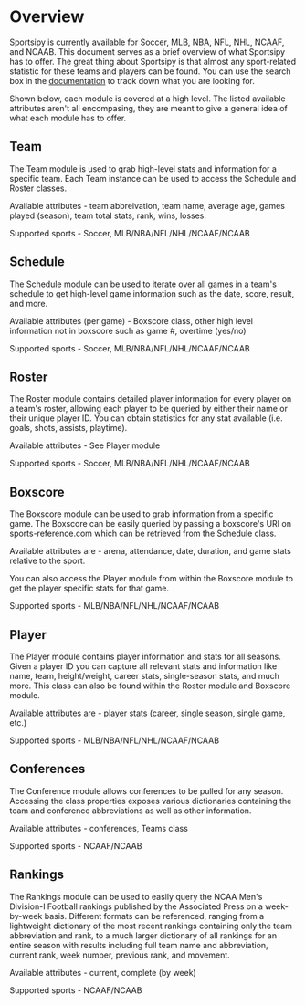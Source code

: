 Overview
===========

Sportsipy is currently available for Soccer, MLB, NBA, NFL, NHL, NCAAF, and NCAAB. This document serves as a brief overview of what Sportsipy has to offer. The great thing about Sportsipy is that almost any sport-related statistic for these teams and players can be found. You can use the search box in the [documentation](http://sportsipy.readthedocs.io/en/latest) to track down what you are looking for.

Shown below, each module is covered at a high level. The listed available attributes aren't all encompasing, they are meant to give a general idea of what each module has to offer.

Team
--------

The Team module is used to grab high-level stats and information for a specific team. Each Team instance can be used to access the Schedule and Roster classes.

Available attributes - team abbreivation, team name, average age, games played (season), team total stats, rank, wins, losses.

Supported sports - Soccer, MLB/NBA/NFL/NHL/NCAAF/NCAAB

Schedule
--------

The Schedule module can be used to iterate over all games in a team's schedule to get high-level game information such as the date, score, result, and more.

Available attributes (per game) - Boxscore class, other high level information not in boxscore such as game #, overtime (yes/no)

Supported sports - Soccer, MLB/NBA/NFL/NHL/NCAAF/NCAAB

Roster
--------

The Roster module contains detailed player information for every player on a team's roster, allowing each player to be queried by either their name or their unique player ID. You can obtain statistics for any stat available (i.e. goals, shots, assists, playtime). 

Available attributes - See Player module

Supported sports - Soccer, MLB/NBA/NFL/NHL/NCAAF/NCAAB

Boxscore
--------

The Boxscore module can be used to grab information from a specific game. The Boxscore can be easily queried by passing a boxscore's URI on sports-reference.com which can be retrieved from the Schedule class.

Available attributes are - arena, attendance, date, duration, and game stats relative to the sport.

You can also access the Player module from within the Boxscore module to get the player specific stats for that game.

Supported sports - MLB/NBA/NFL/NHL/NCAAF/NCAAB

Player
--------

The Player module contains player information and stats for all seasons. Given a player ID you can capture all relevant stats and information like name, team, height/weight, career stats, single-season stats, and much more. This class can also be found within the Roster module and Boxscore module.

Available attributes are - player stats (career, single season, single game, etc.)

Supported sports - MLB/NBA/NFL/NHL/NCAAF/NCAAB

Conferences
--------

The Conference module allows conferences to be pulled for any season. Accessing the class properties exposes various dictionaries containing the team and conference abbreviations as well as other information.

Available attributes - conferences, Teams class

Supported sports - NCAAF/NCAAB

Rankings
--------

The Rankings module can be used to easily query the NCAA Men's Division-I Football rankings published by the Associated Press on a week-by-week basis. Different formats can be referenced, ranging from a lightweight dictionary of the most recent rankings containing only the team abbreviation and rank, to a much larger dictionary of all rankings for an entire season with results including full team name and abbreviation, current rank, week number, previous rank, and movement.

Available attributes - current, complete (by week)

Supported sports - NCAAF/NCAAB

